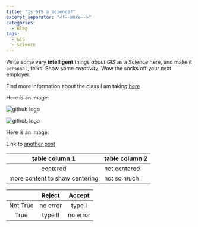 ```yaml
---
title: "Is GIS a Science?"
excerpt_separator: "<!--more-->"
categories:
  - Blog
tags:
  - GIS
  - Science
---
```


Write some very **intelligent** things *about GIS* as a Science here, and make it `personal`, folks! Show some _creativity_. Wow the socks off your next employer.

Find more information about the class I am taking [here](https://opengiscience.github.io)


Here is an image: 

![github logo](/fake/assets/images/GitHub-Mark.png)

![github logo](/fake/assets/images/bio-photo.png)

Here is an image: 


Link to [another post](/fake/blog/post-modified)



| table column 1 | table column 2 |
| :------------: | ------ |
| centered | not centered |
| more content to show centering | not so much |



|     | Reject | Accept    |
| :------------: | :-----: | :---: |
| Not True | no error | type I |
| True | type II | no error